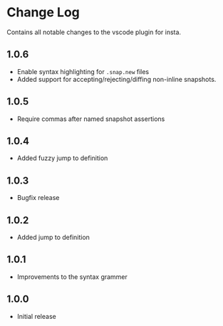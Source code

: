 # Change Log

Contains all notable changes to the vscode plugin for insta.

## 1.0.6

* Enable syntax highlighting for `.snap.new` files
* Added support for accepting/rejecting/diffing non-inline snapshots.

## 1.0.5

* Require commas after named snapshot assertions

## 1.0.4

* Added fuzzy jump to definition

## 1.0.3

* Bugfix release

## 1.0.2

* Added jump to definition

## 1.0.1

* Improvements to the syntax grammer

## 1.0.0

* Initial release
